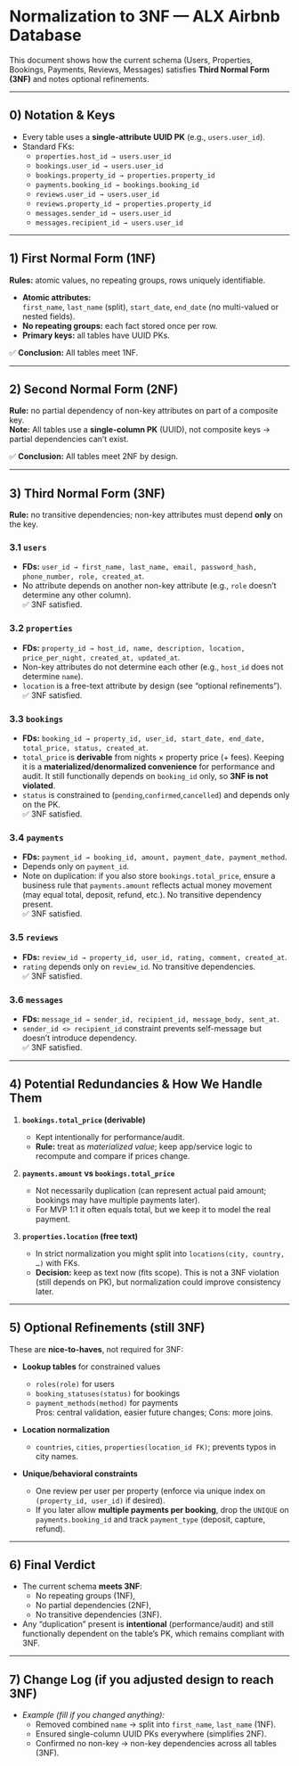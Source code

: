 # Normalization to 3NF — ALX Airbnb Database

This document shows how the current schema (Users, Properties, Bookings, Payments, Reviews, Messages) satisfies **Third Normal Form (3NF)** and notes optional refinements.

---

## 0) Notation & Keys

- Every table uses a **single-attribute UUID PK** (e.g., `users.user_id`).  
- Standard FKs:
  - `properties.host_id → users.user_id`
  - `bookings.user_id → users.user_id`
  - `bookings.property_id → properties.property_id`
  - `payments.booking_id → bookings.booking_id`
  - `reviews.user_id → users.user_id`
  - `reviews.property_id → properties.property_id`
  - `messages.sender_id → users.user_id`
  - `messages.recipient_id → users.user_id`

---

## 1) First Normal Form (1NF)

**Rules:** atomic values, no repeating groups, rows uniquely identifiable.

- **Atomic attributes:**  
  `first_name`, `last_name` (split), `start_date`, `end_date` (no multi-valued or nested fields).  
- **No repeating groups:** each fact stored once per row.  
- **Primary keys:** all tables have UUID PKs.

✅ **Conclusion:** All tables meet 1NF.

---

## 2) Second Normal Form (2NF)

**Rule:** no partial dependency of non-key attributes on part of a composite key.  
**Note:** All tables use a **single-column PK** (UUID), not composite keys → partial dependencies can’t exist.

✅ **Conclusion:** All tables meet 2NF by design.

---

## 3) Third Normal Form (3NF)

**Rule:** no transitive dependencies; non-key attributes must depend **only** on the key.

### 3.1 `users`
- **FDs:** `user_id → first_name, last_name, email, password_hash, phone_number, role, created_at`.  
- No attribute depends on another non-key attribute (e.g., `role` doesn’t determine any other column).  
✅ 3NF satisfied.

### 3.2 `properties`
- **FDs:** `property_id → host_id, name, description, location, price_per_night, created_at, updated_at`.  
- Non-key attributes do not determine each other (e.g., `host_id` does not determine `name`).  
- `location` is a free-text attribute by design (see “optional refinements”).  
✅ 3NF satisfied.

### 3.3 `bookings`
- **FDs:** `booking_id → property_id, user_id, start_date, end_date, total_price, status, created_at`.  
- `total_price` is **derivable** from nights × property price (+ fees). Keeping it is a **materialized/denormalized convenience** for performance and audit. It still functionally depends on `booking_id` only, so **3NF is not violated**.  
- `status` is constrained to (`pending`,`confirmed`,`cancelled`) and depends only on the PK.  
✅ 3NF satisfied.

### 3.4 `payments`
- **FDs:** `payment_id → booking_id, amount, payment_date, payment_method`.  
- Depends only on `payment_id`.  
- Note on duplication: if you also store `bookings.total_price`, ensure a business rule that `payments.amount` reflects actual money movement (may equal total, deposit, refund, etc.). No transitive dependency present.  
✅ 3NF satisfied.

### 3.5 `reviews`
- **FDs:** `review_id → property_id, user_id, rating, comment, created_at`.  
- `rating` depends only on `review_id`. No transitive dependencies.  
✅ 3NF satisfied.

### 3.6 `messages`
- **FDs:** `message_id → sender_id, recipient_id, message_body, sent_at`.  
- `sender_id <> recipient_id` constraint prevents self-message but doesn’t introduce dependency.  
✅ 3NF satisfied.

---

## 4) Potential Redundancies & How We Handle Them

1) **`bookings.total_price` (derivable)**  
   - Kept intentionally for performance/audit.  
   - **Rule:** treat as *materialized value*; keep app/service logic to recompute and compare if prices change.

2) **`payments.amount` vs `bookings.total_price`**  
   - Not necessarily duplication (can represent actual paid amount; bookings may have multiple payments later).  
   - For MVP 1:1 it often equals total, but we keep it to model the real payment.

3) **`properties.location` (free text)**  
   - In strict normalization you might split into `locations(city, country, …)` with FKs.  
   - **Decision:** keep as text now (fits scope). This is not a 3NF violation (still depends on PK), but normalization could improve consistency later.

---

## 5) Optional Refinements (still 3NF)

These are **nice-to-haves**, not required for 3NF:

- **Lookup tables** for constrained values
  - `roles(role)` for users  
  - `booking_statuses(status)` for bookings  
  - `payment_methods(method)` for payments  
  Pros: central validation, easier future changes; Cons: more joins.

- **Location normalization**
  - `countries`, `cities`, `properties(location_id FK)`; prevents typos in city names.

- **Unique/behavioral constraints**
  - One review per user per property (enforce via unique index on `(property_id, user_id)` if desired).
  - If you later allow **multiple payments per booking**, drop the `UNIQUE` on `payments.booking_id` and track `payment_type` (deposit, capture, refund).

---

## 6) Final Verdict

- The current schema **meets 3NF**:  
  - No repeating groups (1NF),  
  - No partial dependencies (2NF),  
  - No transitive dependencies (3NF).  
- Any “duplication” present is **intentional** (performance/audit) and still functionally dependent on the table’s PK, which remains compliant with 3NF.

---

## 7) Change Log (if you adjusted design to reach 3NF)

- _Example (fill if you changed anything):_  
  - Removed combined `name` → split into `first_name`, `last_name` (1NF).  
  - Ensured single-column UUID PKs everywhere (simplifies 2NF).  
  - Confirmed no non-key → non-key dependencies across all tables (3NF).
